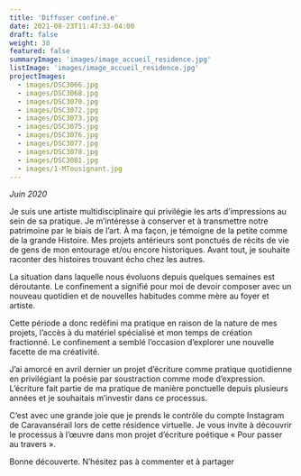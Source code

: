 ```yaml
---
title: 'Diffuser confiné.e'
date: 2021-08-23T11:47:33-04:00
draft: false
weight: 30
featured: false
summaryImage: 'images/image_accueil_residence.jpg'
listImage: 'images/image_accueil_residence.jpg'
projectImages:
  - images/DSC3066.jpg
  - images/DSC3068.jpg
  - images/DSC3070.jpg
  - images/DSC3072.jpg
  - images/DSC3073.jpg
  - images/DSC3075.jpg
  - images/DSC3076.jpg
  - images/DSC3077.jpg
  - images/DSC3078.jpg
  - images/DSC3081.jpg
  - images/1-MTousignant.jpg
---
```


_Juin 2020_

Je suis une artiste multidisciplinaire qui privilégie les arts d’impressions au sein de sa pratique. Je m’intéresse à conserver et à transmettre notre patrimoine par le biais de l’art. À ma façon, je témoigne de la petite comme de la grande Histoire. Mes projets antérieurs sont ponctués de récits de vie de gens de mon entourage et/ou encore historiques. Avant tout, je souhaite raconter des histoires trouvant écho chez les autres.

La situation dans laquelle nous évoluons depuis quelques semaines est déroutante. Le confinement a signifié pour moi de devoir composer avec un nouveau quotidien et de nouvelles habitudes comme mère au foyer et artiste.

Cette période a donc redéfini ma pratique en raison de la nature de mes projets, l’accès à du matériel spécialisé et mon temps de création fractionné. Le confinement a semblé l’occasion d’explorer une nouvelle facette de ma créativité.

J’ai amorcé en avril dernier un projet d’écriture comme pratique quotidienne en privilégiant la poésie par soustraction comme mode d’expression. L’écriture fait partie de ma pratique de manière ponctuelle depuis plusieurs années et je souhaitais m’investir dans ce processus.

C’est avec une grande joie que je prends le contrôle du compte Instagram de Caravansérail lors de cette résidence virtuelle. Je vous invite à découvrir le processus à l’œuvre dans mon projet d’écriture poétique « Pour passer au travers ».

Bonne découverte. N’hésitez pas à commenter et à partager
